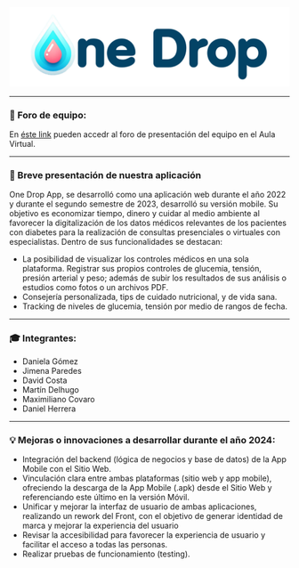 ![image](https://raw.githubusercontent.com/OneDrop-ISPC-PP/APP-OneDrop/main/App%20Android/app/src/main/res/drawable/droplogocentrado.png)

*************************************************************************************************
### :loudspeaker: Foro de equipo: 
En [éste link](https://acceso.ispc.edu.ar/mod/forum/discuss.php?d=67643) pueden accedr al foro de presentación del equipo en el Aula Virtual. 

*************************************************************************************************
### :dart: Breve presentación de nuestra aplicación 
One Drop App, se desarrolló como una aplicación web durante el año 2022 y durante el segundo semestre de 2023, desarrolló su versión mobile.
Su objetivo es economizar tiempo, dinero y cuidar al medio ambiente al favorecer la digitalización de los datos médicos relevantes de los pacientes con diabetes para la realización de consultas presenciales o virtuales con especialistas.
Dentro de sus funcionalidades se destacan:
- La posibilidad de visualizar los controles médicos en una sola plataforma. Registrar sus propios controles de glucemia, tensión, presión arterial y peso; además de subir los resultados de sus análisis o estudios como fotos o un archivos PDF.
- Consejería personalizada, tips de cuidado nutricional, y de vida sana.
- Tracking de niveles de glucemia, tensión por medio de rangos de fecha.

*************************************************************************************************
### :mortar_board: Integrantes:
- Daniela Gómez
- Jimena Paredes
- David Costa
- Martín Delhugo
- Maximiliano Covaro
- Daniel Herrera

*************************************************************************************************
### :bulb: Mejoras o innovaciones a desarrollar durante el año 2024:
- Integración del backend (lógica de negocios y base de datos) de la App Mobile con el Sitio Web.
- Vinculación clara entre ambas plataformas (sitio web y app mobile), ofreciendo la descarga de la App Mobile (.apk) desde el Sitio Web y referenciando este último en la versión Móvil. 
- Unificar y mejorar la interfaz de usuario de ambas aplicaciones, realizando un rework del Front, con el objetivo de generar identidad de marca y mejorar la experiencia del usuario
- Revisar la accesibilidad para favorecer la experiencia de usuario y facilitar el acceso a todas las personas.
- Realizar pruebas de funcionamiento (testing).
